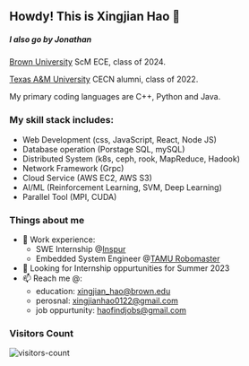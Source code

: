 ## Howdy! This is Xingjian Hao 👋
##### I also go by Jonathan
<!--
**PTJohn0122/PTJohn0122** is a ✨ _special_ ✨ repository because its `README.md` (this file) appears on your GitHub profile.

Here are some ideas to get you started:

- 🔭 I’m currently working on ...
- 🌱 I’m currently learning ...
- 👯 I’m looking to collaborate on ...
- 🤔 I’m looking for help with ...
- 💬 Ask me about ...
- 📫 How to reach me: ...
- 😄 Pronouns: ...
- ⚡ Fun fact: ...
-->

[Brown University](https://engineering.brown.edu/) ScM ECE, class of 2024.

[Texas A&M University](https://engineering.tamu.edu/cse/index.html) CECN alumni, class of 2022.

My primary coding languages are C++, Python and Java.
### My skill stack includes:
- Web Development (css, JavaScript, React, Node JS)
- Database operation (Porstage SQL, mySQL)
- Distributed System (k8s, ceph, rook, MapReduce, Hadook)
- Network Framework (Grpc)
- Cloud Service (AWS EC2, AWS S3)
- AI/ML (Reinforcement Learning, SVM, Deep Learning)
- Parallel Tool (MPI, CUDA)

### Things about me
- 🔭 Work experience:
  - SWE Internship @[Inspur](https://en.inspur.com/)
  - Embedded System Engineer @[TAMU Robomaster](https://www.tamurobomasters.com/) 
- 👯 Looking for Internship oppurtunities for Summer 2023
- 📫 Reach me @:
  - education: xingjian_hao@brown.edu
  - perosnal: xingjianhao0122@gmail.com
  - job oppurtunity: haofindjobs@gmail.com

### Visitors Count

![visitors-count](https://visitor-badge.laobi.icu/badge?page_id=PTJohn0122.readme&left_text=Homepage%20Visitors)
